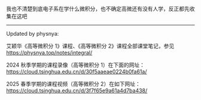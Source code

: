我也不清楚到底电子系在学什么微积分，也不确定高微还有没有人学，反正都先收集在这吧

---

Updated by physnya: 

艾颖华《高等微积分 1》课程、《高等微积分 2》课程全部课堂笔记，参见 https://physnya.top/notes/integral/

2024 秋季学期的课程录像（高等微积分 1）在下面的网址：https://cloud.tsinghua.edu.cn/d/30f5aaeae0224b0fa61a/

2025 春季学期的课程视频（高等微积分 2）在如下网址：https://cloud.tsinghua.edu.cn/d/3f7f65e9a61a4d7ba438/